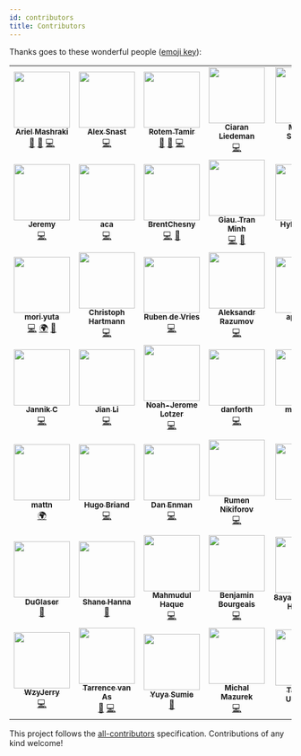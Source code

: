 ```yaml
---
id: contributors
title: Contributors
---
```


Thanks goes to these wonderful people ([emoji key](https://allcontributors.org/docs/en/emoji-key)):

<!-- ALL-CONTRIBUTORS-LIST:START - Do not remove or modify this section -->
<!-- prettier-ignore-start -->
<!-- markdownlint-disable -->
<table>
  <tr>
    <td align="center"><a href="https://github.com/a8m"><img src="https://avatars.githubusercontent.com/u/7413593?v=4?s=100" width="100px;" alt=""/><br /><sub><b>Ariel Mashraki</b></sub></a><br /><a href="#maintenance-a8m" title="Maintenance">🚧</a> <a href="https://github.com/ent/ent/commits?author=a8m" title="Documentation">📖</a> <a href="https://github.com/ent/ent/commits?author=a8m" title="Code">💻</a></td>
    <td align="center"><a href="https://github.com/alexsn"><img src="https://avatars.githubusercontent.com/u/987019?v=4?s=100" width="100px;" alt=""/><br /><sub><b>Alex Snast</b></sub></a><br /><a href="https://github.com/ent/ent/commits?author=alexsn" title="Code">💻</a></td>
    <td align="center"><a href="https://rotemtam.com/"><img src="https://avatars.githubusercontent.com/u/1522681?v=4?s=100" width="100px;" alt=""/><br /><sub><b>Rotem Tamir</b></sub></a><br /><a href="#maintenance-rotemtam" title="Maintenance">🚧</a> <a href="https://github.com/ent/ent/commits?author=rotemtam" title="Documentation">📖</a> <a href="https://github.com/ent/ent/commits?author=rotemtam" title="Code">💻</a></td>
    <td align="center"><a href="https://github.com/cliedeman"><img src="https://avatars.githubusercontent.com/u/3578740?v=4?s=100" width="100px;" alt=""/><br /><sub><b>Ciaran Liedeman</b></sub></a><br /><a href="https://github.com/ent/ent/commits?author=cliedeman" title="Code">💻</a></td>
    <td align="center"><a href="https://www.marwan.io/"><img src="https://avatars.githubusercontent.com/u/16294261?v=4?s=100" width="100px;" alt=""/><br /><sub><b>Marwan Sulaiman</b></sub></a><br /><a href="https://github.com/ent/ent/commits?author=marwan-at-work" title="Code">💻</a></td>
    <td align="center"><a href="https://nathaniel.peiffer.com.au/"><img src="https://avatars.githubusercontent.com/u/8946502?v=4?s=100" width="100px;" alt=""/><br /><sub><b>Nathaniel Peiffer</b></sub></a><br /><a href="https://github.com/ent/ent/commits?author=napei" title="Code">💻</a></td>
    <td align="center"><a href="https://github.com/tmc"><img src="https://avatars.githubusercontent.com/u/3977?v=4?s=100" width="100px;" alt=""/><br /><sub><b>Travis Cline</b></sub></a><br /><a href="https://github.com/ent/ent/commits?author=tmc" title="Code">💻</a></td>
  </tr>
  <tr>
    <td align="center"><a href="https://cloudsjhan.github.io/"><img src="https://avatars.githubusercontent.com/u/7600925?v=4?s=100" width="100px;" alt=""/><br /><sub><b>Jeremy</b></sub></a><br /><a href="https://github.com/ent/ent/commits?author=hantmac" title="Code">💻</a></td>
    <td align="center"><a href="https://github.com/aca"><img src="https://avatars.githubusercontent.com/u/50316549?v=4?s=100" width="100px;" alt=""/><br /><sub><b>aca</b></sub></a><br /><a href="https://github.com/ent/ent/commits?author=aca" title="Code">💻</a></td>
    <td align="center"><a href="https://github.com/BrentChesny"><img src="https://avatars.githubusercontent.com/u/1449435?v=4?s=100" width="100px;" alt=""/><br /><sub><b>BrentChesny</b></sub></a><br /><a href="https://github.com/ent/ent/commits?author=BrentChesny" title="Code">💻</a> <a href="https://github.com/ent/ent/commits?author=BrentChesny" title="Documentation">📖</a></td>
    <td align="center"><a href="https://github.com/giautm"><img src="https://avatars.githubusercontent.com/u/12751435?v=4?s=100" width="100px;" alt=""/><br /><sub><b>Giau. Tran Minh</b></sub></a><br /><a href="https://github.com/ent/ent/commits?author=giautm" title="Code">💻</a> <a href="https://github.com/ent/ent/pulls?q=is%3Apr+reviewed-by%3Agiautm" title="Reviewed Pull Requests">👀</a></td>
    <td align="center"><a href="https://htdvisser.dev/"><img src="https://avatars.githubusercontent.com/u/181308?v=4?s=100" width="100px;" alt=""/><br /><sub><b>Hylke Visser</b></sub></a><br /><a href="https://github.com/ent/ent/commits?author=htdvisser" title="Code">💻</a></td>
    <td align="center"><a href="https://github.com/kerbelp"><img src="https://avatars.githubusercontent.com/u/3934990?v=4?s=100" width="100px;" alt=""/><br /><sub><b>Pavel Kerbel</b></sub></a><br /><a href="https://github.com/ent/ent/commits?author=kerbelp" title="Code">💻</a></td>
    <td align="center"><a href="https://github.com/day-dreams"><img src="https://avatars.githubusercontent.com/u/24593904?v=4?s=100" width="100px;" alt=""/><br /><sub><b>zhangnan</b></sub></a><br /><a href="https://github.com/ent/ent/commits?author=day-dreams" title="Code">💻</a></td>
  </tr>
  <tr>
    <td align="center"><a href="https://github.com/uta-mori"><img src="https://avatars.githubusercontent.com/u/59682979?v=4?s=100" width="100px;" alt=""/><br /><sub><b>mori yuta</b></sub></a><br /><a href="https://github.com/ent/ent/commits?author=uta-mori" title="Code">💻</a> <a href="#translation-uta-mori" title="Translation">🌍</a> <a href="https://github.com/ent/ent/pulls?q=is%3Apr+reviewed-by%3Auta-mori" title="Reviewed Pull Requests">👀</a></td>
    <td align="center"><a href="http://lollyrock.com/"><img src="https://avatars.githubusercontent.com/u/1178413?v=4?s=100" width="100px;" alt=""/><br /><sub><b>Christoph Hartmann</b></sub></a><br /><a href="https://github.com/ent/ent/commits?author=chris-rock" title="Code">💻</a></td>
    <td align="center"><a href="https://github.com/rubensayshi"><img src="https://avatars.githubusercontent.com/u/649160?v=4?s=100" width="100px;" alt=""/><br /><sub><b>Ruben de Vries</b></sub></a><br /><a href="https://github.com/ent/ent/commits?author=rubensayshi" title="Code">💻</a></td>
    <td align="center"><a href="https://keybase.io/ernado"><img src="https://avatars.githubusercontent.com/u/866677?v=4?s=100" width="100px;" alt=""/><br /><sub><b>Aleksandr Razumov</b></sub></a><br /><a href="https://github.com/ent/ent/commits?author=ernado" title="Code">💻</a></td>
    <td align="center"><a href="https://github.com/apbuteau"><img src="https://avatars.githubusercontent.com/u/6796073?v=4?s=100" width="100px;" alt=""/><br /><sub><b>apbuteau</b></sub></a><br /><a href="https://github.com/ent/ent/commits?author=apbuteau" title="Code">💻</a></td>
    <td align="center"><a href="https://github.com/ichord"><img src="https://avatars.githubusercontent.com/u/1324791?v=4?s=100" width="100px;" alt=""/><br /><sub><b>Harold.Luo</b></sub></a><br /><a href="https://github.com/ent/ent/commits?author=ichord" title="Code">💻</a></td>
    <td align="center"><a href="https://github.com/idoshveki"><img src="https://avatars.githubusercontent.com/u/11615669?v=4?s=100" width="100px;" alt=""/><br /><sub><b>ido shveki</b></sub></a><br /><a href="https://github.com/ent/ent/commits?author=idoshveki" title="Code">💻</a></td>
  </tr>
  <tr>
    <td align="center"><a href="https://github.com/masseelch"><img src="https://avatars.githubusercontent.com/u/12862103?v=4?s=100" width="100px;" alt=""/><br /><sub><b>Jannik C</b></sub></a><br /><a href="https://github.com/ent/ent/commits?author=masseelch" title="Code">💻</a></td>
    <td align="center"><a href="https://github.com/kidlj"><img src="https://avatars.githubusercontent.com/u/300616?v=4?s=100" width="100px;" alt=""/><br /><sub><b>Jian Li</b></sub></a><br /><a href="https://github.com/ent/ent/commits?author=kidlj" title="Code">💻</a></td>
    <td align="center"><a href="https://noah.je/"><img src="https://avatars.githubusercontent.com/u/5778728?v=4?s=100" width="100px;" alt=""/><br /><sub><b>Noah-Jerome Lotzer</b></sub></a><br /><a href="https://github.com/ent/ent/commits?author=nolotz" title="Code">💻</a></td>
    <td align="center"><a href="https://github.com/danf0rth"><img src="https://avatars.githubusercontent.com/u/14220891?v=4?s=100" width="100px;" alt=""/><br /><sub><b>danforth</b></sub></a><br /><a href="https://github.com/ent/ent/commits?author=danf0rth" title="Code">💻</a></td>
    <td align="center"><a href="https://github.com/maxiloEmmmm"><img src="https://avatars.githubusercontent.com/u/16779121?v=4?s=100" width="100px;" alt=""/><br /><sub><b>maxilozoz</b></sub></a><br /><a href="https://github.com/ent/ent/commits?author=maxiloEmmmm" title="Code">💻</a></td>
    <td align="center"><a href="https://gist.github.com/zzwx"><img src="https://avatars.githubusercontent.com/u/8169082?v=4?s=100" width="100px;" alt=""/><br /><sub><b>zzwx</b></sub></a><br /><a href="https://github.com/ent/ent/commits?author=zzwx" title="Code">💻</a></td>
    <td align="center"><a href="https://github.com/ix64"><img src="https://avatars.githubusercontent.com/u/13902388?v=4?s=100" width="100px;" alt=""/><br /><sub><b>MengYX</b></sub></a><br /><a href="#translation-ix64" title="Translation">🌍</a></td>
  </tr>
  <tr>
    <td align="center"><a href="https://mattn.kaoriya.net/"><img src="https://avatars.githubusercontent.com/u/10111?v=4?s=100" width="100px;" alt=""/><br /><sub><b>mattn</b></sub></a><br /><a href="#translation-mattn" title="Translation">🌍</a></td>
    <td align="center"><a href="https://github.com/Bladrak"><img src="https://avatars.githubusercontent.com/u/1321977?v=4?s=100" width="100px;" alt=""/><br /><sub><b>Hugo Briand</b></sub></a><br /><a href="https://github.com/ent/ent/commits?author=Bladrak" title="Code">💻</a></td>
    <td align="center"><a href="https://danielenman.com/"><img src="https://avatars.githubusercontent.com/u/432487?v=4?s=100" width="100px;" alt=""/><br /><sub><b>Dan Enman</b></sub></a><br /><a href="https://github.com/ent/ent/commits?author=enmand" title="Code">💻</a></td>
    <td align="center"><a href="http://www.l2junity.org/"><img src="https://avatars.githubusercontent.com/u/2185291?v=4?s=100" width="100px;" alt=""/><br /><sub><b>Rumen Nikiforov</b></sub></a><br /><a href="https://github.com/ent/ent/commits?author=UnAfraid" title="Code">💻</a></td>
    <td align="center"><a href="https://wener.me"><img src="https://avatars.githubusercontent.com/u/1777211?v=4?s=100" width="100px;" alt=""/><br /><sub><b>陈杨文</b></sub></a><br /><a href="https://github.com/ent/ent/commits?author=wenerme" title="Code">💻</a></td>
    <td align="center"><a href="https://djwong.net"><img src="https://avatars.githubusercontent.com/u/1635441?v=4?s=100" width="100px;" alt=""/><br /><sub><b>Qiaosen (Joeson) Huang</b></sub></a><br /><a href="https://github.com/ent/ent/issues?q=author%3Ajoesonw" title="Bug reports">🐛</a></td>
    <td align="center"><a href="https://github.com/davebehr1"><img src="https://avatars.githubusercontent.com/u/16716239?v=4?s=100" width="100px;" alt=""/><br /><sub><b>AlonDavidBehr</b></sub></a><br /><a href="https://github.com/ent/ent/commits?author=davebehr1" title="Code">💻</a> <a href="https://github.com/ent/ent/pulls?q=is%3Apr+reviewed-by%3Adavebehr1" title="Reviewed Pull Requests">👀</a></td>
  </tr>
  <tr>
    <td align="center"><a href="http://duglaser.dev"><img src="https://avatars.githubusercontent.com/u/50506482?v=4?s=100" width="100px;" alt=""/><br /><sub><b>DuGlaser</b></sub></a><br /><a href="https://github.com/ent/ent/commits?author=DuGlaser" title="Documentation">📖</a></td>
    <td align="center"><a href="https://github.com/shanna"><img src="https://avatars.githubusercontent.com/u/28489?v=4?s=100" width="100px;" alt=""/><br /><sub><b>Shane Hanna</b></sub></a><br /><a href="https://github.com/ent/ent/commits?author=shanna" title="Documentation">📖</a></td>
    <td align="center"><a href="https://www.linkedin.com/in/mahmud2011"><img src="https://avatars.githubusercontent.com/u/5278142?v=4?s=100" width="100px;" alt=""/><br /><sub><b>Mahmudul Haque</b></sub></a><br /><a href="https://github.com/ent/ent/commits?author=mahmud2011" title="Code">💻</a></td>
    <td align="center"><a href="http://blog.scaleprocess.net"><img src="https://avatars.githubusercontent.com/u/862607?v=4?s=100" width="100px;" alt=""/><br /><sub><b>Benjamin Bourgeais</b></sub></a><br /><a href="https://github.com/ent/ent/commits?author=sywesk" title="Code">💻</a></td>
    <td align="center"><a href="https://about.8ay.ac/"><img src="https://avatars.githubusercontent.com/u/29266382?v=4?s=100" width="100px;" alt=""/><br /><sub><b>8ayac(Yoshinori Hayashi)</b></sub></a><br /><a href="https://github.com/ent/ent/commits?author=8ayac" title="Documentation">📖</a></td>
    <td align="center"><a href="https://github.com/y-yagi"><img src="https://avatars.githubusercontent.com/u/987638?v=4?s=100" width="100px;" alt=""/><br /><sub><b>y-yagi</b></sub></a><br /><a href="https://github.com/ent/ent/commits?author=y-yagi" title="Documentation">📖</a></td>
    <td align="center"><a href="https://github.com/Sacro"><img src="https://avatars.githubusercontent.com/u/2659869?v=4?s=100" width="100px;" alt=""/><br /><sub><b>Ben Woodward</b></sub></a><br /><a href="https://github.com/ent/ent/commits?author=Sacro" title="Code">💻</a></td>
  </tr>
  <tr>
    <td align="center"><a href="https://github.com/wzyjerry"><img src="https://avatars.githubusercontent.com/u/11435169?v=4?s=100" width="100px;" alt=""/><br /><sub><b>WzyJerry</b></sub></a><br /><a href="https://github.com/ent/ent/commits?author=wzyjerry" title="Code">💻</a></td>
    <td align="center"><a href="https://github.com/tarrencev"><img src="https://avatars.githubusercontent.com/u/4740651?v=4?s=100" width="100px;" alt=""/><br /><sub><b>Tarrence van As</b></sub></a><br /><a href="https://github.com/ent/ent/commits?author=tarrencev" title="Documentation">📖</a> <a href="https://github.com/ent/ent/commits?author=tarrencev" title="Code">💻</a></td>
    <td align="center"><a href="https://mo7ka.com"><img src="https://avatars.githubusercontent.com/u/32859963?v=4?s=100" width="100px;" alt=""/><br /><sub><b>Yuya Sumie</b></sub></a><br /><a href="https://github.com/ent/ent/commits?author=MONAKA0721" title="Documentation">📖</a></td>
    <td align="center"><a href="http://jasminek.net"><img src="https://avatars.githubusercontent.com/u/7853732?v=4?s=100" width="100px;" alt=""/><br /><sub><b>Michal Mazurek</b></sub></a><br /><a href="https://github.com/ent/ent/commits?author=akfaew" title="Code">💻</a></td>
    <td align="center"><a href="https://github.com/nmemoto"><img src="https://avatars.githubusercontent.com/u/1522332?v=4?s=100" width="100px;" alt=""/><br /><sub><b>Takafumi Umemoto</b></sub></a><br /><a href="https://github.com/ent/ent/commits?author=nmemoto" title="Documentation">📖</a></td>
  </tr>
</table>

<!-- markdownlint-restore -->
<!-- prettier-ignore-end -->

<!-- ALL-CONTRIBUTORS-LIST:END -->

This project follows the [all-contributors](https://github.com/all-contributors/all-contributors) specification. Contributions of any kind welcome!